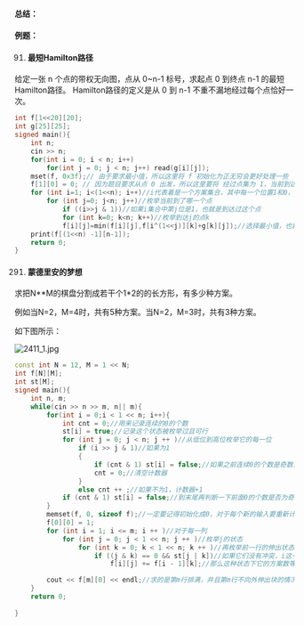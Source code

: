 #### 总结：



#### 例题：

91. #### 最短Hamilton路径

给定一张 n 个点的带权无向图，点从 0~n-1 标号，求起点 0 到终点 n-1 的最短Hamilton路径。 Hamilton路径的定义是从 0 到 n-1 不重不漏地经过每个点恰好一次。

```cpp
int f[1<<20][20];
int g[25][25];
signed main(){
    int n;
    cin >> n;
    for(int i = 0; i < n; i++)
        for(int j = 0; j < n; j++) read(g[i][j]);
    mset(f, 0x3f);// 由于要求最小值，所以这里将 f 初始化为正无穷会更好处理一些
    f[1][0] = 0; // 因为题目要求从点 0 出发，所以这里要将 经过点集为 1，当前到达第 0 个点 的最短路径初始化为 0
    for (int i=1; i<(1<<n); i++)//i代表着是一个方案集合，其中每一个位置1和0，代表着这个点经过还是没有经过
        for (int j=0; j<n; j++)//枚举当前到了哪一个点
            if ((i>>j & 1))//如果i集合中第j位是1，也就是到达过这个点
            for (int k=0; k<n; k++)//枚举到达j的点k
            f[i][j]=min(f[i][j],f[i^(1<<j)][k]+g[k][j]);//选择最小值，也就是判断，k点到j点最优，还是以前的方案最优
    print(f[(1<<n) -1][n-1]);
    return 0;
}
```

291. #### 蒙德里安的梦想

求把N**M的棋盘分割成若干个1*2的的长方形，有多少种方案。

例如当N=2，M=4时，共有5种方案。当N=2，M=3时，共有3种方案。

如下图所示：

![2411_1.jpg](https://i.loli.net/2020/09/18/wS6ZitzEhsuUdyx.gif)

```cpp
const int N = 12, M = 1 << N;
int f[N][M];
int st[M];
signed main(){
    int n, m;
    while(cin >> n >> m, n|| m){
        for(int i = 0;i < 1 << n; i++){
            int cnt = 0;//用来记录连续的0的个数
            st[i] = true;//记录这个状态被枚举过且可行
            for (int j = 0; j < n; j ++ )//从低位到高位枚举它的每一位
                if (i >> j & 1)//如果为1
                {
                    if (cnt & 1) st[i] = false;//如果之前连续0的个数是奇数，竖的方块插不进来，这种状态不行
                    cnt = 0;//清空计数器
                }
                else cnt ++ ;//如果不为1，计数器+1
            if (cnt & 1) st[i] = false;//到末尾再判断一下前面0的个数是否为奇数，同前
        }
        memset(f, 0, sizeof f);//一定要记得初始化成0，对于每个新的输入要重新计算f[N][M]
        f[0][0] = 1;
        for (int i = 1; i <= m; i ++ )//对于每一列
            for (int j = 0; j < 1 << n; j ++ )//枚举j的状态
                for (int k = 0; k < 1 << n; k ++ )//再枚举前一行的伸出状态k
                    if ((j & k) == 0 && st[j | k])//如果它们没有冲突，i这一列被占位的情况也是合法的话
                        f[i][j] += f[i - 1][k];//那么这种状态下它的方案数等于之前每种k状态数目的和

        cout << f[m][0] << endl;//求的是第m行排满，并且第m行不向外伸出块的情况
    } 
    return 0;
    
}
```

